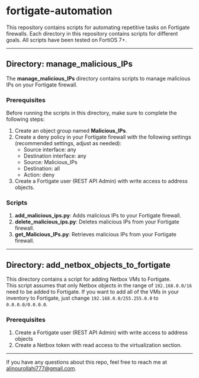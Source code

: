 # fortigate-automation

This repository contains scripts for automating repetitive tasks on Fortigate firewalls. Each directory in this repository contains scripts for different goals. All scripts have been tested on FortiOS 7+.

---

## Directory: manage_malicious_IPs

The **manage_malicious_IPs** directory contains scripts to manage malicious IPs on your Fortigate firewall.

### Prerequisites

Before running the scripts in this directory, make sure to complete the following steps:

1. Create an object group named **Malicious_IPs**.
2. Create a deny policy in your Fortigate firewall with the following settings (recommended settings, adjust as needed):
   - Source interface: any
   - Destination interface: any
   - Source: Malicious_IPs
   - Destination: all
   - Action: deny
3. Create a Fortigate user (REST API Admin) with write access to address objects.

### Scripts

1. **add_malicious_ips.py**: Adds malicious IPs to your Fortigate firewall.
2. **delete_malicious_ips.py**: Deletes malicious IPs from your Fortigate firewall.
3. **get_Malicious_IPs.py**: Retrieves malicious IPs from your Fortigate firewall.

---

## Directory: add_netbox_objects_to_fortigate

This directory contains a script for adding Netbox VMs to Fortigate.  
This script assumes that only Netbox objects in the range of `192.168.0.0/16` need to be added to Fortigate. If you want to add all of the VMs in your inventory to Fortigate, just change `192.168.0.0/255.255.0.0` to `0.0.0.0/0.0.0.0`.

### Prerequisites
1. Create a Fortigate user (REST API Admin) with write access to address objects
2. Create a Netbox token with read access to the virtualization section.

---

If you have any questions about this repo, feel free to reach me at alinourollahi777@gmail.com.
